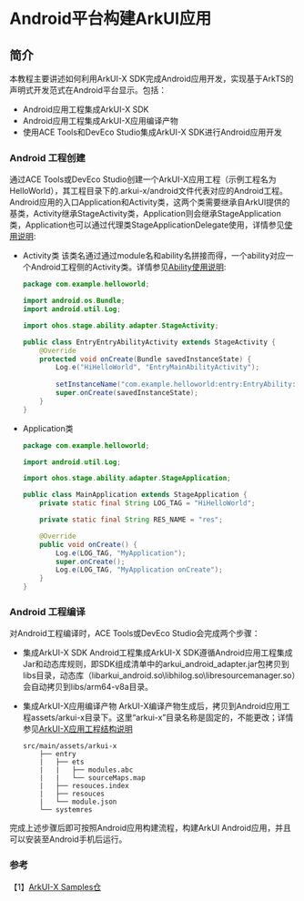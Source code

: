 # Android平台构建ArkUI应用

## 简介

本教程主要讲述如何利用ArkUI-X SDK完成Android应用开发，实现基于ArkTS的声明式开发范式在Android平台显示。包括：

* Android应用工程集成ArkUI-X SDK
* Android应用工程集成ArkUI-X应用编译产物
* 使用ACE Tools和DevEco Studio集成ArkUI-X SDK进行Android应用开发

### Android 工程创建
通过ACE Tools或DevEco Studio创建一个ArkUI-X应用工程（示例工程名为HelloWorld），其工程目录下的.arkui-x/android文件代表对应的Android工程。Android应用的入口Application和Activity类，这两个类需要继承自ArkUI提供的基类，Activity继承StageActivity类，Application则会继承StageApplication类，Application也可以通过代理类StageApplicationDelegate使用，详情参见[使用说明](https://gitee.com/arkui-x/docs/tree/master/zh-cn/application-dev/reference/arkui-for-android):
* Activity类
  该类名通过通过module名和ability名拼接而得，一个ability对应一个Android工程侧的Activity类。详情参见[Ability使用说明](../quick-start/start-with-ability-on-android.md):
  
    ```java
    package com.example.helloworld;
  
    import android.os.Bundle;
    import android.util.Log;
  
    import ohos.stage.ability.adapter.StageActivity;
  
    public class EntryEntryAbilityActivity extends StageActivity {
        @Override
        protected void onCreate(Bundle savedInstanceState) {
            Log.e("HiHelloWorld", "EntryMainAbilityActivity");
            
            setInstanceName("com.example.helloworld:entry:EntryAbility:");// ArkUI-X应用编译产物在应用工程assets/js中存放的目录名（即模块实例名）。
            super.onCreate(savedInstanceState);
        }
    }
    ```
* Application类
    ```java
    package com.example.helloworld;
    
    import android.util.Log;
    
    import ohos.stage.ability.adapter.StageApplication;
    
    public class MainApplication extends StageApplication {
        private static final String LOG_TAG = "HiHelloWorld";
    
        private static final String RES_NAME = "res";
    
        @Override
        public void onCreate() {
            Log.e(LOG_TAG, "MyApplication");
            super.onCreate();
            Log.e(LOG_TAG, "MyApplication onCreate");
        }
    }
    ```


### Android 工程编译
对Android工程编译时，ACE Tools或DevEco Studio会完成两个步骤：

* 集成ArkUI-X SDK 
    Android工程集成ArkUI-X SDK遵循Android应用工程集成Jar和动态库规则，即SDK组成清单中的arkui_android_adapter.jar包拷贝到libs目录，动态库（libarkui_android.so\libhilog.so\libresourcemanager.so）会自动拷贝到libs/arm64-v8a目录。
* 集成ArkUI-X应用编译产物 
  ArkUI-X编译产物生成后，拷贝到Android应用工程assets/arkui-x目录下。这里“arkui-x”目录名称是固定的，不能更改；详情参见[ArkUI-X应用工程结构说明](../quick-start/package-structure-guide.md)

    ```
    src/main/assets/arkui-x
        ├── entry
        |   ├── ets
        |   |   ├── modules.abc
        |   |   └── sourceMaps.map
        |   ├── resouces.index
        |   ├── resouces
        |   └── module.json
        └── systemres
    ```



完成上述步骤后即可按照Android应用构建流程，构建ArkUI Android应用，并且可以安装至Android手机后运行。
### 参考

【1】[ArkUI-X Samples仓](https://gitee.com/arkui-x/samples)

